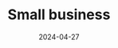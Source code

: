 ---
layout: layouts/archive-episode.njk
title: Small business
link: https://www.rtvs.sk/televizia/archiv/14252/462697#1017
date: "2024-04-27"
datum: 27. 4. 2024
tv: "RTVS :2"
foto: /images/uploads/business_357x206.jpg
alt: Small business main picture
perex: ČT Brno - Chocolate from Moravia | MTVA Szeged - Watchmaker | RTVS Košice - Fragrant natural cosmetics | TVP Kraków - Confectionery
tags: archive
---